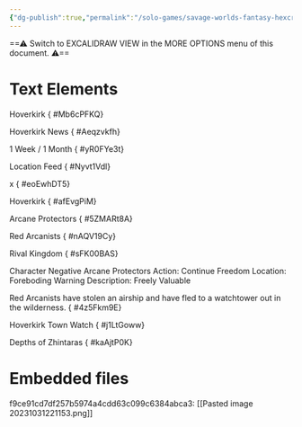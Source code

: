 ```yaml
---
{"dg-publish":true,"permalink":"/solo-games/savage-worlds-fantasy-hexcrawl/play/news-feeds/","tags":["excalidraw"],"noteIcon":""}
---
```


==⚠  Switch to EXCALIDRAW VIEW in the MORE OPTIONS menu of this document. ⚠==


# Text Elements
Hoverkirk
{ #Mb6cPFKQ}


Hoverkirk News
{ #Aeqzvkfh}


1 Week / 1 Month
{ #yR0FYe3t}


Location Feed
{ #Nyvt1Vdl}


x
{ #eoEwhDT5}


Hoverkirk
{ #afEvgPiM}


Arcane Protectors
{ #5ZMARt8A}


Red Arcanists
{ #nAQV19Cy}


Rival Kingdom
{ #sFK00BAS}


Character Negative
Arcane Protectors
Action: Continue Freedom
Location: Foreboding Warning
Description: Freely Valuable

Red Arcanists have stolen an airship and have
fled to a watchtower out in the wilderness.
{ #4z5Fkm9E}


Hoverkirk Town Watch
{ #j1LtGoww}


Depths of Zhintaras
{ #kaAjtP0K}



# Embedded files
f9ce91cd7df257b5974a4cdd63c099c6384abca3: [[Pasted image 20231031221153.png]]

